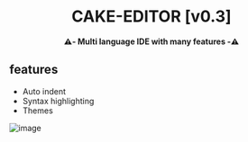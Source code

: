 <div align=center>

  # CAKE-EDITOR [v0.3]
  **⚠️- Multi language IDE with many features -⚠️** 
  
</div>

## features
- Auto indent
- Syntax highlighting
- Themes

![image](https://user-images.githubusercontent.com/81589649/194765355-78e83e11-e751-4590-8e24-20744b3158fe.png)
